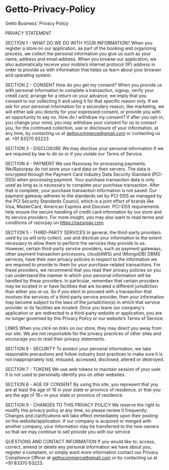 # Getto-Privacy-Policy

Getto Business' Privacy Policy


PRIVACY STATEMENT

SECTION 1 - WHAT DO WE DO WITH YOUR INFORMATION?
When you register a store on our application, as part of the booking and organizing process, we collect the personal information you give us such as your name, address and email address.
When you browse our application, we also automatically receive your mobile’s internet protocol (IP) address in order to provide us with information that helps us learn about your browser and operating system.

SECTION 2 - CONSENT
How do you get my consent?
When you provide us with personal information to complete a transaction, signup, verify your credit card, arrange for a return on your advance, we imply that you consent to our collecting it and using it for that specific reason only.
If we ask for your personal information for a secondary reason, like marketing, we will either ask you directly for your expressed consent, or provide you with an opportunity to say no.
How do I withdraw my consent?
If after you opt-in, you change your mind, you may withdraw your consent for us to contact you, for the continued collection, use or disclosure of your information, at any time, by contacting us at gettocommerce@gmail.com or contacting us at: +91 83370 63223

SECTION 3 - DISCLOSURE
We may disclose your personal information if we are required by law to do so or if you violate our Terms of Service.

SECTION 4 - PAYMENT
We use Razorpay for processing payments. We/Razorpay do not store your card data on their servers. The data is encrypted through the Payment Card Industry Data Security Standard (PCI-DSS) when processing payment. Your purchase transaction data is only used as long as is necessary to complete your purchase transaction. After that is complete, your purchase transaction information is not saved.
Our payment gateway adheres to the standards set by PCI-DSS as managed by the PCI Security Standards Council, which is a joint effort of brands like Visa, MasterCard, American Express and Discover.
PCI-DSS requirements help ensure the secure handling of credit card information by our store and its service providers.
For more insight, you may also want to read terms and conditions of razorpay on https://razorpay.com 
 
SECTION 5 - THIRD-PARTY SERVICES
In general, the third-party providers used by us will only collect, use and disclose your information to the extent necessary to allow them to perform the services they provide to us.
However, certain third-party service providers, such as payment gateways, other payment transaction processors, cloud(AWS) and (MongoDB) DBMS services, have their own privacy policies in respect to the information we are required to provide to them for your purchase-related transactions.
For these providers, we recommend that you read their privacy policies so you can understand the manner in which your personal information will be handled by these providers.
In particular, remember that certain providers may be located in or have facilities that are located a different jurisdiction than either you or us. So if you elect to proceed with a transaction that involves the services of a third-party service provider, then your information may become subject to the laws of the jurisdiction(s) in which that service provider or its facilities are located.
Once you leave our company's application or are redirected to a third-party website or application, you are no longer governed by this Privacy Policy or our website’s Terms of Service.

LINKS
When you click on links on our store, they may direct you away from our site. We are not responsible for the privacy practices of other sites and encourage you to read their privacy statements.

SECTION 6 - SECURITY
To protect your personal information, we take reasonable precautions and follow industry best practices to make sure it is not inappropriately lost, misused, accessed, disclosed, altered or destroyed.

SECTION 7 - TOKENS
We use web tokens to maintain session of your user. It is not used to personally identify you on other websites.

SECTION 8 - AGE OF CONSENT
By using this site, you represent that you are at least the age of 16 in your state or province of residence, or that you are the age of 16+ in your state or province of residence.

SECTION 9 - CHANGES TO THIS PRIVACY POLICY
We reserve the right to modify this privacy policy at any time, so please review it frequently. Changes and clarifications will take effect immediately upon their posting on the website/application.
If our company is acquired or merged with another company, your information may be transferred to the new owners so that we may continue to sell provide you with our service

QUESTIONS AND CONTACT INFORMATION
If you would like to: access, correct, amend or delete any personal information we have about you, register a complaint, or simply want more information contact our Privacy Compliance Officer at
gettocommerce@gmail.com or by contacting us at +91 83370 63223​. 
